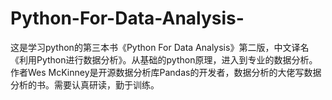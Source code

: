 # Python-For-Data-Analysis-
这是学习python的第三本书《Python For Data Analysis》第二版，中文译名《利用Python进行数据分析》。从基础的python原理，进入到专业的数据分析。
作者Wes McKinney是开源数据分析库Pandas的开发者，数据分析的大佬写数据分析的书。需要认真研读，勤于训练。
